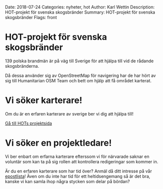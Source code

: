 Date: 2018-07-24
Categories: nyheter, hot
Author: Karl Wettin
Description: HOT-projekt för svenska skogsbränder
Summary: HOT-projekt för svenska skogsbränder
Flags: front


# HOT-projekt för svenska skogsbränder

139 polska brandmän är på väg till Sverige för att hjälpa till
vid de rådande skogsbränderna.

Då dessa använder sig av OpenStreetMap för navigering har de har hört av sig 
till Humanitarian OSM Team och bett om hjälp att få området karterat.

# Vi söker karterare!

Om du är en erfaren karterare av sverige ber vi dig att hjälpa till!

[Gå till HOTs projektsida](https://tasks.hotosm.org/contribute?difficulty=ALL&organisation=OSM-SE)

# Vi söker en projektledare!

Vi ber enbart om erfarna karterare efterssom vi för närvarade saknar en 
voluntär som kan ta på sig rollen att kontrollera redigeringar som kommer in.

Är du en erfaren karterare som har tid över? Anmäl då ditt intresse på vår
[epostlista](https://lists.openstreetmap.org/listinfo/talk-se)! 
Även om du inte har tid för ett heltidsengemang så är det bra,
kanske vi kan samla ihop några stycken som delar på bördan?
